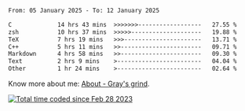 <!--START_SECTION:waka-->

```txt
From: 05 January 2025 - To: 12 January 2025

C             14 hrs 43 mins  >>>>>>>------------------   27.55 %
zsh           10 hrs 37 mins  >>>>>--------------------   19.88 %
TeX           7 hrs 19 mins   >>>----------------------   13.71 %
C++           5 hrs 11 mins   >>-----------------------   09.71 %
Markdown      4 hrs 58 mins   >>-----------------------   09.30 %
Text          2 hrs 9 mins    >------------------------   04.04 %
Other         1 hr 24 mins    >------------------------   02.64 %
```

<!--END_SECTION:waka-->

<!-- [![grayxu's github stats](https://github-readme-stats.vercel.app/api?username=grayxu&count_private=true&show_icons=true)](https://github.com/grayxu) -->

Know more about me: [About - Gray's grind](https://www.grayxu.cn/).
<p align="left">
  <a href="https://wakatime.com/@c69eb31e-43a1-463f-8968-c3449e386f57"><img src="https://wakatime.com/badge/user/c69eb31e-43a1-463f-8968-c3449e386f57.svg" title="Total time coded since Feb 28 2023" /></a>
</p>

